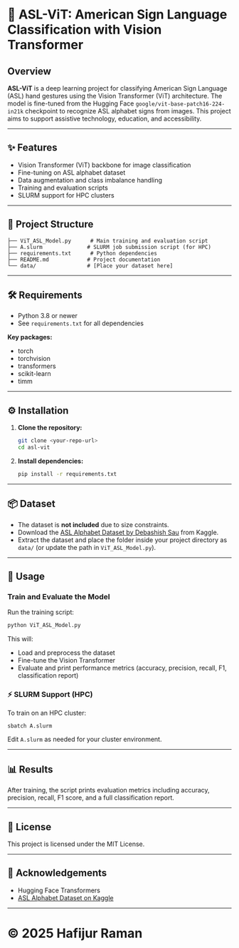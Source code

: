 # 🧠 ASL-ViT: American Sign Language Classification with Vision Transformer

## Overview

**ASL-ViT** is a deep learning project for classifying American Sign Language (ASL) hand gestures using the Vision Transformer (ViT) architecture. The model is fine-tuned from the Hugging Face `google/vit-base-patch16-224-in21k` checkpoint to recognize ASL alphabet signs from images. This project aims to support assistive technology, education, and accessibility.

---

## ✨ Features
- Vision Transformer (ViT) backbone for image classification
- Fine-tuning on ASL alphabet dataset
- Data augmentation and class imbalance handling
- Training and evaluation scripts
- SLURM support for HPC clusters

---

## 📁 Project Structure

```
├── ViT_ASL_Model.py      # Main training and evaluation script
├── A.slurm              # SLURM job submission script (for HPC)
├── requirements.txt      # Python dependencies
├── README.md            # Project documentation
└── data/                # [Place your dataset here]
```

---

## 🛠️ Requirements
- Python 3.8 or newer
- See `requirements.txt` for all dependencies

**Key packages:**
- torch
- torchvision
- transformers
- scikit-learn
- timm

---

## ⚙️ Installation
1. **Clone the repository:**
   ```bash
   git clone <your-repo-url>
   cd asl-vit
   ```
2. **Install dependencies:**
   ```bash
   pip install -r requirements.txt
   ```

---

## 📦 Dataset
- The dataset is **not included** due to size constraints.
- Download the [ASL Alphabet Dataset by Debashish Sau](https://www.kaggle.com/datasets/grassknoted/asl-alphabet) from Kaggle.
- Extract the dataset and place the folder inside your project directory as `data/` (or update the path in `ViT_ASL_Model.py`).

---

## 🚀 Usage

### Train and Evaluate the Model
Run the training script:
```bash
python ViT_ASL_Model.py
```
This will:
- Load and preprocess the dataset
- Fine-tune the Vision Transformer
- Evaluate and print performance metrics (accuracy, precision, recall, F1, classification report)

### ⚡ SLURM Support (HPC)
To train on an HPC cluster:
```bash
sbatch A.slurm
```
Edit `A.slurm` as needed for your cluster environment.

---

## 📊 Results
After training, the script prints evaluation metrics including accuracy, precision, recall, F1 score, and a full classification report.

---

## 📄 License
This project is licensed under the MIT License.

---

## 🤝 Acknowledgements
- Hugging Face Transformers
- [ASL Alphabet Dataset on Kaggle](https://www.kaggle.com/datasets/grassknoted/asl-alphabet)

---

© 2025 Hafijur Raman
=======
